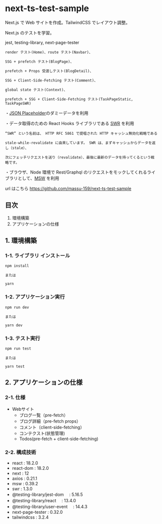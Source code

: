 # next-ts-test-sample

Next.js で Web サイトを作成。TailwindCSS でレイアウト調整。

Next.js のテストを学習。

jest, testing-library, next-page-tester

```
render テスト(Home)、route テスト(Navbar)、

SSG + prefetch テスト(BlogPage)、

prefetch + Props 受渡しテスト(BlogDetail)、

SSG + Client-Side-Fetching テスト(Comment)、

global state テスト(Context)、

prefetch + SSG + Client-Side-Fetching テスト(TaskPageStatic, TaskPageSWR)
```

・[JSON Placeholder](https://jsonplaceholder.typicode.com/)のダミーデータを利用

・データ取得のための React Hooks ライブラリである [SWR](https://swr.vercel.app) を利用

```
“SWR” という名前は、 HTTP RFC 5861 で提唱された HTTP キャッシュ無効化戦略である 

stale-while-revalidate に由来しています。 SWR は、まずキャッシュからデータを返し（stale）、

次にフェッチリクエストを送り（revalidate）、最後に最新のデータを持ってくるという戦略です。
```

・ブラウザ、Node 環境で Rest/Graphql のリクエストをモックしてくれるライブラリとして、[MSW](https://mswjs.io/) を利用

url はこちら
https://github.com/massu-159/next-ts-test-sample

## 目次

1. 環境構築
2. アプリケーションの仕様

## 1. 環境構築

### 1-1. ライブラリ インストール

```
npm install

または

yarn
```

### 1-2. アプリケーション実行

```
npm run dev

または

yarn dev
```

### 1-3. テスト実行

```
npm run test

または

yarn test
```

## 2. アプリケーションの仕様

### 2-1. 仕様

- Webサイト
  - ブログ一覧（pre-fetch）
  - ブログ詳細（pre-fetch props）
  - コメント（client-side-fetching）
  - コンテクスト(状態管理)
  - Todos(pre-fetch + client-side-fetching)

### 2-2. 構成技術

- react : 18.2.0
- react-dom : 18.2.0
- next : 12
- axios : 0.21.1
- msw : 0.39.2
- swr : 1.3.0
- @testing-library/jest-dom 　: 5.16.5
- @testing-library/react 　: 13.4.0
- @testing-library/user-event 　: 14.4.3
- next-page-tester : 0.32.0
- tailwindcss : 3.2.4

